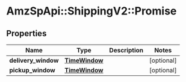# AmzSpApi::ShippingV2::Promise

## Properties
Name | Type | Description | Notes
------------ | ------------- | ------------- | -------------
**delivery_window** | [**TimeWindow**](TimeWindow.md) |  | [optional] 
**pickup_window** | [**TimeWindow**](TimeWindow.md) |  | [optional] 

